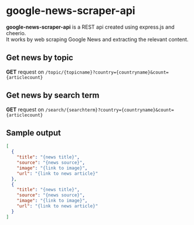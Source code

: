 # google-news-scraper-api
**google-news-scraper-api** is a REST api created using express.js and cheerio.<br>
It works by web scraping Google News and extracting the relevant content.
## Get news by topic
**GET** request on `/topic/{topicname}?country={countryname}&count={articlecount}`
## Get news by search term
**GET** request on `/search/{searchterm}?country={countryname}&count={articlecount}`
## Sample output
```json
[
  {
    "title": "{news title}",
    "source": "{news source}",
    "image": "{link to image}",
    "url": "{link to news article}"
  },
  {
    "title": "{news title}",
    "source": "{news source}",
    "image": "{link to image}",
    "url": "{link to news article}"
  }
]
```
